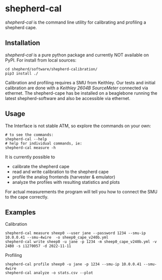 # shepherd-cal

*shepherd-cal* is the command line utility for calibrating and profiling a shepherd cape.

## Installation

*shepherd-cal* is a pure python package and currently NOT available on PyPI.
For install from local sources:

```Shell
cd shepherd/software/shepherd-calibration/
pip3 install ./
```

Calibration and profiling requires a SMU from Keithley. Our tests and initial calibration are done with a *Keithley 2604B SourceMeter* connected via ethernet. The shepherd-cape has be installed on a beaglebone running the latest shepherd-software and also be accessible via ethernet.

## Usage

The Interface is not stable ATM, so explore the commands on your own: 

```Shell
# to see the commands:
shepherd-cal --help
# help for individual commands, ie:
shepherd-cal measure -h
```

It is currently possible to 

- calibrate the shepherd cape
- read and write calibration to the shepherd cape
- profile the analog frontends (harvester & emulator)
- analyze the profiles with resulting statistics and plots

For actual measurements the program will tell you how to connect the SMU to the cape correctly.

## Examples

Calibration

```Shell
shepherd-cal measure sheep0 --user jane --password 1234 --smu-ip 10.0.0.41 --smu-4wire  -o sheep0_cape_v240b.yml
shepherd-cal write sheep0 -u jane -p 1234 -m sheep0_cape_v240b.yml -v 24B0 -s i1270057 -d 2022-11-11
```

Profiling

```Shell
shepherd-cal profile sheep0 -u jane -p 1234 --smu-ip 10.0.0.41 --smu-4wire
shepherd-cal analyze -o stats.csv --plot
```
